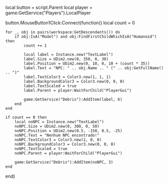 local button = script.Parent
local player = game:GetService("Players").LocalPlayer

button.MouseButton1Click:Connect(function()
	local count = 0

	for _, obj in pairs(workspace:GetDescendants()) do
		if obj:IsA("Model") and obj:FindFirstChildWhichIsA("Humanoid") then
			count += 1

			local label = Instance.new("TextLabel")
			label.Size = UDim2.new(0, 350, 0, 30)
			label.Position = UDim2.new(0, 10, 0, 10 + (count * 35))
			label.Text = "NPC: " .. obj.Name .. " (" .. obj:GetFullName() .. ")"
			label.TextColor3 = Color3.new(1, 1, 1)
			label.BackgroundColor3 = Color3.new(0, 0, 0)
			label.TextScaled = true
			label.Parent = player:WaitForChild("PlayerGui")
			
			game:GetService("Debris"):AddItem(label, 6)
		end
	end

	if count == 0 then
		local noNPC = Instance.new("TextLabel")
		noNPC.Size = UDim2.new(0, 300, 0, 50)
		noNPC.Position = UDim2.new(0.5, -150, 0.5, -25)
		noNPC.Text = "Nenhum NPC encontrado!"
		noNPC.TextColor3 = Color3.new(1, 0, 0)
		noNPC.BackgroundColor3 = Color3.new(0, 0, 0)
		noNPC.TextScaled = true
		noNPC.Parent = player:WaitForChild("PlayerGui")
		
		game:GetService("Debris"):AddItem(noNPC, 3)
	end
end)
